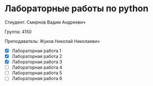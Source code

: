 # Лабораторные работы по python

Стиудент: Смирнов Вадим Андреевич

Группа: 4150

Преподаватель: Жуков Николай Николаевич


- [X] Лабораторная работа 1 
- [X] Лабораторная работа 2
- [X] Лабораторная работа 3
- [ ] Лабораторная работа 4
- [ ] Лабораторная работа 5
- [ ] Лабораторная работа 6